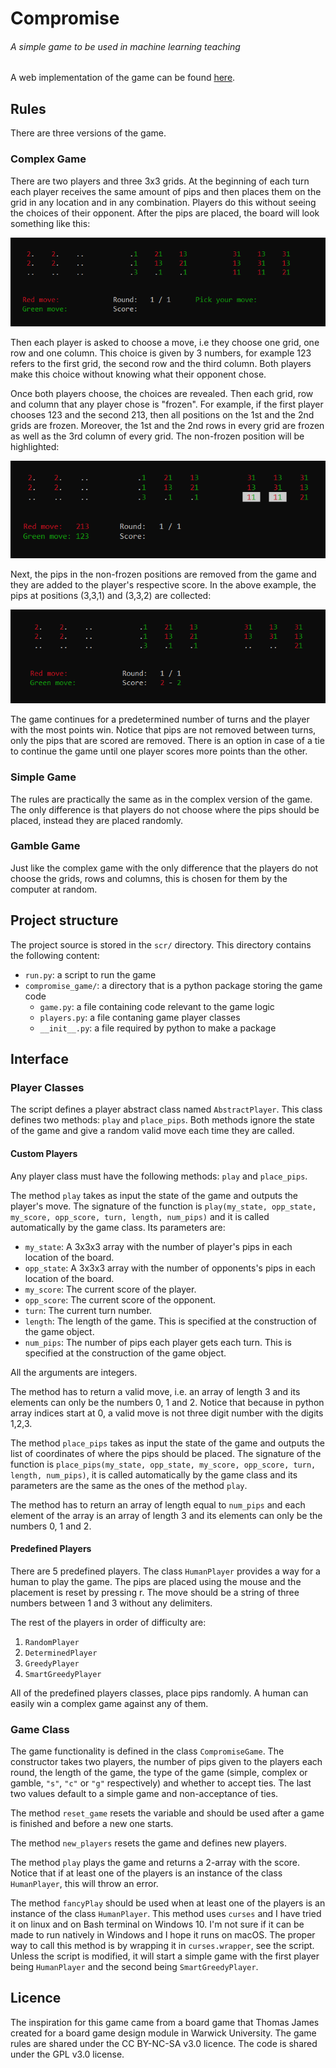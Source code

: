 # Compromise
###### A simple game to be used in machine learning teaching

A web implementation of the game can be found [here](https://gmoutsin.github.io/compromise/game).

## Rules

There are three versions of the game.

### Complex Game

There are two players and three 3x3 grids. At the beginning of each turn each player receives the same amount of pips and then places them on the grid in any location and in any combination. Players do this without seeing the choices of their opponent. After the pips are placed, the board will look something like this:

![pre-move](https://raw.githubusercontent.com/gmoutsin/Compromise/master/pictures/premove.png)

Then each player is asked to choose a move, i.e they choose one grid, one row and one column. This choice is given by 3 numbers, for example 123 refers to the first grid, the second row and the third column. Both players make this choice without knowing what their opponent chose.

Once both players choose, the choices are revealed. Then each grid, row and column that any player chose is "frozen". For example, if the first player chooses 123 and the second 213, then all positions on the 1st and the 2nd grids are frozen. Moreover, the 1st and the 2nd rows in every grid are frozen as well as the 3rd column of every grid. The non-frozen position will be highlighted:

![post-move](https://raw.githubusercontent.com/gmoutsin/Compromise/master/pictures/postmove.png)

Next, the pips in the non-frozen positions are removed from the game and they are added to the player's respective score. In the above example, the pips at positions (3,3,1) and (3,3,2) are collected:

![pre-move](https://raw.githubusercontent.com/gmoutsin/Compromise/master/pictures/score.png)

The game continues for a predetermined number of turns and the player with the most points win. Notice that pips are not removed between turns, only the pips that are scored are removed. There is an option in case of a tie to continue the game until one player scores more points than the other. 

### Simple Game

The rules are practically the same as in the complex version of the game. The only difference is that players do not choose where the pips should be placed, instead they are placed randomly.

### Gamble Game

Just like the complex game with the only difference that the players do not choose the grids, rows and columns, this is chosen for them by the computer at random.

## Project structure

The project source is stored in the `scr/` directory. This directory contains the following content:

 - `run.py`: a script to run the game
 - `compromise_game/`: a directory that is a python package storing the game code
   - `game.py`: a file containing code relevant to the game logic
   - `players.py`: a file contaning game player classes
   - `__init__.py`: a file required by python to make a package

## Interface

### Player Classes

The script defines a player abstract class named `AbstractPlayer`. This class defines two methods: `play` and `place_pips`. Both methods ignore the state of the game and give a random valid move each time they are called.

#### Custom Players

Any player class must have the following methods: `play` and `place_pips`.

The method `play` takes as input the state of the game and outputs the player's move. The signature of the function is `play(my_state, opp_state, my_score, opp_score, turn, length, num_pips)` and it is called automatically by the game class. Its parameters are:
* `my_state`: A 3x3x3 array with the number of player's pips in each location of the board.
* `opp_state`: A 3x3x3 array with the number of opponents's pips in each location of the board.
* `my_score`: The current score of the player.
* `opp_score`: The current score of the opponent.
* `turn`: The current turn number.
* `length`: The length of the game. This is specified at the construction of the game object.
* `num_pips`: The number of pips each player gets each turn. This is specified at the construction of the game object.

All the arguments are integers.

The method has to return a valid move, i.e. an array of length 3 and its elements can only be the numbers 0, 1 and 2. Notice that because in python array indices start at 0, a valid move is not three digit number with the digits 1,2,3.

The method `place_pips` takes as input the state of the game and outputs the list of coordinates of where the pips should be placed. The signature of the function is `place_pips(my_state, opp_state, my_score, opp_score, turn, length, num_pips)`, it is called automatically by the game class and its parameters are the same as the ones of the method `play`.

The method has to return an array of length equal to `num_pips` and each element of the array is an array of length 3 and its elements can only be the numbers 0, 1 and 2.


#### Predefined Players

There are 5 predefined players. The class `HumanPlayer` provides a way for a human to play the game. The pips are placed using the mouse and the placement is reset by pressing r. The move should be a string of three numbers between 1 and 3 without any delimiters.

The rest of the players in order of difficulty are:

1. `RandomPlayer`
1. `DeterminedPlayer`
1. `GreedyPlayer`
1. `SmartGreedyPlayer`

All of the predefined players classes, place pips randomly. A human can easily win a complex game against any of them.

### Game Class

The game functionality is defined in the class `CompromiseGame`. The constructor takes two players, the number of pips given to the players each round, the length of the game, the type of the game (simple, complex or gamble, `"s"`, `"c"` or `"g"` respectively) and whether to accept ties. The last two values default to a simple game and non-acceptance of ties.

The method `reset_game` resets the variable and should be used after a game is finished and before a new one starts.

The method `new_players` resets the game and defines new players.

The method `play` plays the game and returns a 2-array with the score. Notice that if at least one of the players is an instance of the class `HumanPlayer`, this will throw an error.

The method `fancyPlay` should be used when at least one of the players is an instance of the class `HumanPlayer`. This method uses `curses` and I have tried it on linux and on Bash terminal on Windows 10. I'm not sure if it can be made to run natively in Windows and I hope it runs on macOS. The proper way to call this method is by wrapping it in `curses.wrapper`, see the script. Unless the script is modified, it will start a simple game with the first player being `HumanPlayer` and the second being `SmartGreedyPlayer`.

## Licence

The inspiration for this game came from a board game that Thomas James created for a board game design module in Warwick University. The game rules are shared under the CC BY-NC-SA v3.0 licence. The code is shared under the GPL v3.0 license.
